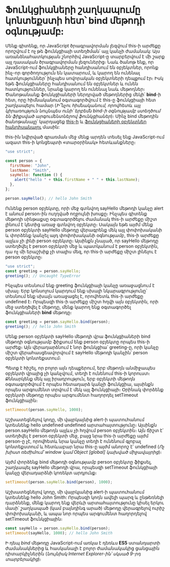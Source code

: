 # Ֆունկցիաների շաղկապումը կոնտեքստի հետ՝ bind մեթոդի օգնությամբ:

Մենք գիտենք, որ JavaScript ծրագրավորման լեզվում this-ի արժեքը որոշվում է ոչ թե ֆունկցիայի ստեղծման՝ այլ կանչի ժամանակ: Այս առանձնահատկության շնորհիվ JavaScript-ը տարբերվում է մի շարք այլ դասական ծրագրավորման լեզուներից։ Նաև ծանոթ ենք, որ JavaScript-ում ֆունկցիաները հանդիսանում են օբյեկտներ, որոնք ինչ-որ գործողություն են կատարում, և կարող են ունենալ հատկություններ՝ ինչպես սովորական օբյեկտների դեպքում էր։ Իսկ եթե ֆունկցիաները հանդիսանում են օբյեկտներ և ունեն հատկություններ, նրանք կարող են ունենալ նաև մեթոդներ։ Ծանոթանանք ֆունկցիաների ներդրված մեթոդներից մեկի՝ **bind**-ի հետ, որը հիմնականում օգտագործվում է this-ը ֆունկցիայի հետ շաղկապելու համար (_Ի՞նչու հիմնականում, որովհետև այլ կիրառություն նույնպես ունի՝ երբեմն bind-ի օգնությամբ ստեղծում են ֆիքսված արգումենտներով ֆունկցիաներ_)։ Մինչ bind մեթոդին ծանոթանալը՝ կարդացեք [this-ի](./The%20Dynamic%20Nature%20of%20this%20in%20JavaScript.hy.md) և [ֆունկցիաների օբյեկտներ հանդիսանալու](./Functional%20Programming%20in%20Modern%20JavaScript%20Development.md) մասին:

this-ին նվիրված գրառման մեջ մենք արդեն տեսել ենք JavaScript-ում ազատ this-ի կոնցեպտի «տարօրինակ» հետևանքները։

```js
"use strict";

const person = {
  firstName: "John",
  lastName: "Smith",
  sayHello: function () {
    alert("hello " + this.firstName + " " + this.lastName);
  },
};

person.sayHello(); // hello John Smith
```

Ունենք person օբյեկտը, որի մեջ գտնվող sayHello մեթոդի կանչը alert է անում person-ին ուղղված ողջույնի խոսքը։ Ինչպես գիտենք մեթոդի սինթաքսը օգտագործելու ժամանակ this-ի արժեքը միշտ լինում է կետից առաջ գտնվող օբյեկտը։ Սակայն եթե այժմ մենք person օբյեկտի sayHello մեթոդը վերագրենք մեկ այլ փոփոխականի և փորձենք կանչել այդ փոփոխականի օգնությամբ, this-ի արժեքը այլևս չի լինի person օբյեկտը։ Այսինքն չնայած, որ sayHello մեթոդը ստեղծվել է person օբյեկտի մեջ և պատկանում է person օբյեկտին, դա ոչ մի երաշխիք չի տալիս մեզ, որ this-ի արժեքը միշտ լինելու է person օբյեկտը։

```js
"use strict";
const greeting = person.sayHello;
greeting(); // Uncaught TypeError
```

Ինչպես տեսնում ենք greeting ֆունկցիայի կանչը առաջացնում է սխալ։ Երբ կոնսոլում կարդում ենք սխալի նկարագրությունը՝ տեսնում ենք սխալն առաջացել է, որովհետև this-ի արժեքը undefined է։ Որպեսզի this-ի արժեքը միշտ հղվի այն օբյեկտին, որի մեջ ստեղծվել է մեթոդը, մենք կարող ենք օգտագործել ֆունկցիաների **bind** մեթոդը։

```js
const greeting = person.sayHello.bind(person);
greeting(); // hello John Smith
```

Մենք person օբյեկտի sayHello մեթոդի վրա ֆունկցիաների bind մեթոդի օգնությամբ ֆիքսում ենք person օբյեկտը որպես this-ի արժեք։ Այն վերադարձնում է նոր ֆունկցիա՝ greeting-ը, որի կանչը միշտ վերահասցեավորվում է sayHello մեթոդի կանչին՝ person օբյեկտի կոնտեքստում։

Պետք է հիշել, որ բոլոր այն դեպքերում, երբ մեթոդն անմիջապես օբյեկտի վրայից չի կանչվում, տեղի է ունենում this-ի կորուստ։ Քննարկենք մեկ այլ իրադրություն, երբ օբյեկտի մեթոդն օգտագործվում է որպես հետադարձ կանչի ֆունկցիա, այսինքն որպես արգումենտ տրվում է մեկ այլ ֆունկցիայի։ Օրինակ փորձենք օբյեկտի մեթոդը որպես արգումենտ հաղորդել setTimeout ֆունկցիային։

```js
setTimeout(person.sayHello, 1000);
```

Աշխատեցնելով կոդը, մի վայրկայնից alert-ի պատուհանում կտեսնենք hello undefined undefined արտահայտությունը։ Այսինքն person.sayHello մեթոդն այլևս չի հղվում person օբյեկտին։ Այն ճիշտ է՝ ստեղծվել է person օբյեկտի մեջ, բայց նրա this-ի արժեքը այժմ person-ը չէ, որովհետև նրա կանչը տեղի է ունենում գլոբալ կոնտեքստում և հետևաբար նրա this-ը այժմ անորոշ է՝ undefined (_Ոչ խիստ ռեժիմում՝ window կամ Object [global] կախված միջավայրից_)։

Այժմ փորձենք bind մեթոդի օգնությամբ person օբյեկտը ֆիքսել, շաղկապել sayHello մեթոդի վրա, որպեսզի setTimeout ֆունկցիայի կանչը վերադարձնի կոռեկտ արդյունք։

```js
setTimeout(person.sayHello.bind(person), 1000);
```

Աշխատեցնելով կոդը, մի վայրկյանից alert-ի պատուհանում կտեսնենք hello John Smith: Որպեսզի կոդն ավելի պարզ և ընթեռնելի դարձնենք, մենք կարող ենք վերևի արտահայտությունը կիսել երկու մասի՝ շաղկապած (կամ բայնդինգ արած) մեթոդը վերագրելով ուրիշ փոփոխականի, և ապա նոր որպես արգումենտ հաղորդելով setTimeout ֆունկցիային։

```js
const sayHello = person.sayHello.bind(person);
setTimeout(sayHello, 1000); // hello John Smith
```

Ի դեպ _bind_ մեթոդը JavaScript-ում առկա է դեռևս **ES5** ստանդարտի ժամանակներից և հասկանալի է բոլոր ժամանակակից ցանցային դիտարկիչներին (_նույնիսկ Internet Explorer-ին՝ սկսած 9-րդ տարբերակից_)։
